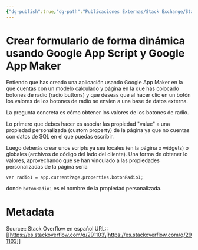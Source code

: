 ```yaml
---
{"dg-publish":true,"dg-path":"Publicaciones Externas/Stack Exchange/Stack Overflow en español/es.stackoverflow.com-291103.md","permalink":"/publicaciones-externas/stack-exchange/stack-overflow-en-espanol/es-stackoverflow-com-291103/","title":"Crear formulario de forma dinámica usando Google App Script y Google App Maker","hide":true,"noteIcon":"default","created":"2024-04-03T12:49:10.679-06:00","updated":"2024-04-05T16:43:55.924-06:00"}
---
```


# Crear formulario de forma dinámica usando Google App Script y Google App Maker

Entiendo que has creado una aplicación usando Google App Maker en la que cuentas con un modelo calculado y página en la que has colocado botones de radio (radio buttons) y que deseas que al hacer clic en un botón los valores de los botones de radio se envíen a una base de datos externa.

La pregunta concreta es cómo obtener los valores de los botones de radio.

Lo primero que debes hacer es asociar las propiedad "value" a una propiedad personalizada (custom property) de la página ya que no cuentas con datos de SQL en el que puedas escribir.

Luego deberás crear unos scripts ya sea locales (en la página o widgets) o globales (archivos de código del lado del cliente). Una forma de obtener lo valores, aprovechando que se han vinculado a las propiedades personalizadas de la página sería

    var radio1 = app.currentPage.properties.botonRadio1;

donde `botonRadio1` es el nombre de la propiedad personalizada.



# Metadata
Source:: Stack Overflow en español
URL:: [[https://es.stackoverflow.com/q/291103\|https://es.stackoverflow.com/q/291103]]

